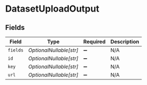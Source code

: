 # DatasetUploadOutput


## Fields

| Field                   | Type                    | Required                | Description             |
| ----------------------- | ----------------------- | ----------------------- | ----------------------- |
| `fields`                | *OptionalNullable[str]* | :heavy_minus_sign:      | N/A                     |
| `id`                    | *OptionalNullable[str]* | :heavy_minus_sign:      | N/A                     |
| `key`                   | *OptionalNullable[str]* | :heavy_minus_sign:      | N/A                     |
| `url`                   | *OptionalNullable[str]* | :heavy_minus_sign:      | N/A                     |